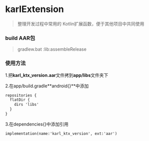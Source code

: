# karlExtension
> 整理开发过程中常用的 Kotlin扩展函数，便于其他项目中共同使用

### build AAR包
> gradlew.bat :lib:assembleRelease


### 使用方法
1.把**karl_ktx_version.aar**文件拷到**app/libs**文件夹下   

2.在app/build.gradle**android{}**中添加   
```xml
repositories {
  flatDir {
    dirs 'libs'
  }
}
```

3.在dependencies{}中添加引用   
 ```xml
 implementation(name:'karl_ktx_version', ext:'aar')
```
